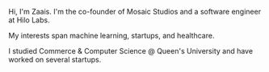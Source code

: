
Hi, I'm Zaais. I'm the co-founder of Mosaic Studios and a software engineer at Hilo Labs.

My interests span machine learning, startups, and healthcare.

I studied Commerce & Computer Science @ Queen's University and have worked on several startups.
